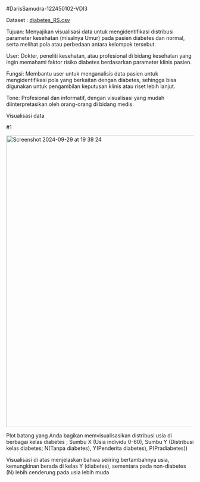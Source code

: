 #DarisSamudra-122450102-VDI3

 Dataset : [diabetes_RS.csv](https://github.com/user-attachments/files/17179290/diabetes_RS.csv)

 
Tujuan: Menyajikan visualisasi data untuk mengidentifikasi distribusi parameter kesehatan (misalnya Umur) pada pasien diabetes dan normal, serta melihat pola atau perbedaan antara kelompok tersebut.

User: Dokter, peneliti kesehatan, atau profesional di bidang kesehatan yang ingin memahami faktor risiko diabetes berdasarkan parameter klinis pasien.

Fungsi: Membantu user untuk menganalisis data pasien untuk mengidentifikasi pola yang berkaitan dengan diabetes, sehingga bisa digunakan untuk pengambilan keputusan klinis atau riset lebih lanjut.

Tone: Profesional dan informatif, dengan visualisasi yang mudah diinterpretasikan oleh orang-orang di bidang medis.

Visualisasi data

#1

<img width="784" alt="Screenshot 2024-09-29 at 19 39 24" src="https://github.com/user-attachments/assets/27b7cb16-abd6-4cb0-8323-2012b9dae479">

Plot batang yang Anda bagikan memvisualisasikan distribusi usia di berbagai kelas diabetes ;
Sumbu X (Usia individu 0-60), Sumbu Y (Distribusi kelas diabetes; N(Tanpa diabetes), Y(Penderita diabetes), P(Pradiabetes))

Visualisasi di atas menjelaskan bahwa seiiring bertambahnya usia, kemungkinan berada di kelas Y (diabetes), sementara pada non-diabetes (N) lebih cenderung pada usia lebih muda



